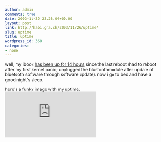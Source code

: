 ```yaml
---
author: admin
comments: true
date: 2003-11-25 22:38:04+00:00
layout: post
link: http://habi.gna.ch/2003/11/26/uptime/
slug: uptime
title: uptime
wordpress_id: 360
categories:
- none
---
```


well, my ibook [has been up for 14 hours](http://uptimes.hostingwired.com/account.php?op=details&hid=8399) since the last reboot (had to reboot after my first kernel panic; unplugged the bluetoothmodule after update of bluetooth software through software update). 
now i go to bed and have a good night's sleep.

here's a funky image with my uptime:![](http://uptimes.hostingwired.com/remote.php?hostid=8399&bgcolor=000000&color=ffffff)
